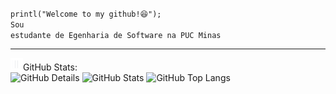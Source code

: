 
<code>printl("Welcome to my github!😆");</code>
<br>
<code>Sou estudante de Egenharia de Software na PUC Minas</code>
<hr>
<img height="20" alt="GIF" src="https://github.com/AntunesMarcos/AntunesMarcos/blob/main/img/graphic.gif?raw=true"/>GitHub Stats:
<div>
<img  alt="GitHub Details" width="420px" src="http://github-profile-summary-cards.vercel.app/api/cards/profile-details?username=ReisBiel23&theme=github_dark"/>
<!--- <img alt="GitHub Commits" width="200px" src="http://github-profile-summary-cards.vercel.app/api/cards/productive-time?username=joaopauloaramuni&theme=github_dark"/> -->
<img alt="GitHub Stats" width="200px" src="http://github-profile-summary-cards.vercel.app/api/cards/stats?username=ReisBiel23&theme=github_dark"/>
<img alt="GitHub Top Langs" width="200px" src="http://github-profile-summary-cards.vercel.app/api/cards/repos-per-language?username=ReisBiel23&theme=github_dark"/>
</div>
